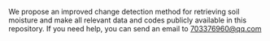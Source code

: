 We propose an improved change detection method for retrieving soil moisture and make all relevant data and codes publicly available in this repository. 
If you need help, you can send an email to 703376960@qq.com
